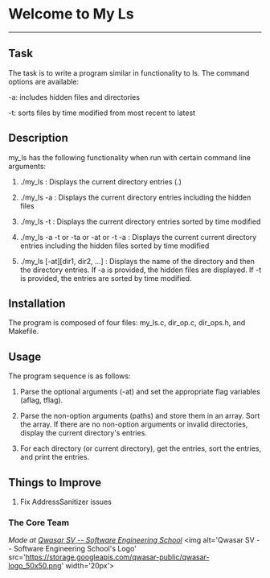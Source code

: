 # Welcome to My Ls
***

## Task
The task is to write a program similar in functionality to ls. 
The command options are available: 

-a: includes hidden files and directories

-t: sorts files by time modified from most recent to latest


## Description
my_ls has the following functionality when run with certain command line arguments:

1. ./my_ls : Displays the current directory entries (.)

2. ./my_ls -a : Displays the current directory entries including the hidden files

3. ./my_ls -t : Displays the current directory entries sorted by time modified

4. ./my_ls -a -t or -ta or -at or -t -a : Displays the current current directory entries including the hidden files
sorted by time modified

5. ./my_ls [-at][dir1, dir2, ...] : Displays the name of the directory and then the directory entries. 
If -a is provided, the hidden files are displayed. If -t is provided, the entries are sorted by time modified.

## Installation
The program is composed of four files: my_ls.c, dir_op.c, dir_ops.h, and Makefile.

## Usage
The program sequence is as follows: 

1. Parse the optional arguments (-at) and set the appropriate flag variables (aflag, tflag).

2. Parse the non-option arguments (paths) and store them in an array. Sort the array.
If there are no non-option arguments or invalid directories, display the current directory's entries. 

3. For each directory (or current directory), get the entries, sort the entries,
and print the entries. 

## Things to Improve

1. Fix AddressSanitizer issues

### The Core Team


<span><i>Made at <a href='https://qwasar.io'>Qwasar SV -- Software Engineering School</a></i></span>
<span><img alt='Qwasar SV -- Software Engineering School's Logo' src='https://storage.googleapis.com/qwasar-public/qwasar-logo_50x50.png' width='20px'></span>
